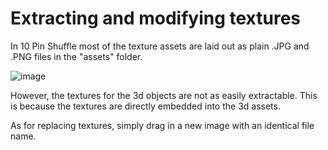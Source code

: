 # Extracting and modifying textures

In 10 Pin Shuffle most of the texture assets are laid out as plain .JPG and .PNG files in the "assets" folder.

![image](https://user-images.githubusercontent.com/97776260/149634365-50878c0d-b817-4845-b19f-387dcca080a7.png)

However, the textures for the 3d objects are not as easily extractable. This is because the textures are directly embedded into the 3d assets.

As for replacing textures, simply drag in a new image with an identical file name.
